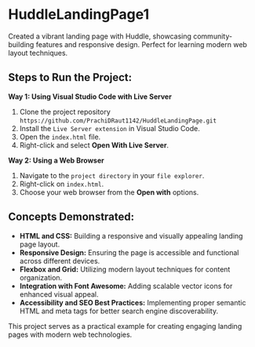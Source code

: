 # HuddleLandingPage1
Created a vibrant landing page with Huddle, showcasing community-building features and responsive design. Perfect for learning modern web layout techniques.
## Steps to Run the Project:

**Way 1: Using Visual Studio Code with Live Server**
1. Clone the project repository `https://github.com/PrachiDRaut1142/HuddleLandingPage.git` 
2. Install the `Live Server extension` in Visual Studio Code.
3. Open the `index.html` file.
4. Right-click and select **Open With Live Server**.

**Way 2: Using a Web Browser**
1. Navigate to the `project directory` in your `file explorer`.
2. Right-click on `index.html`.
3. Choose your web browser from the **Open with** options.

## Concepts Demonstrated:

- **HTML and CSS:** Building a responsive and visually appealing landing page layout.
- **Responsive Design:** Ensuring the page is accessible and functional across different devices.
- **Flexbox and Grid:** Utilizing modern layout techniques for content organization.
- **Integration with Font Awesome:** Adding scalable vector icons for enhanced visual appeal.
- **Accessibility and SEO Best Practices:** Implementing proper semantic HTML and meta tags for better search engine discoverability.

This project serves as a practical example for creating engaging landing pages with modern web technologies.
